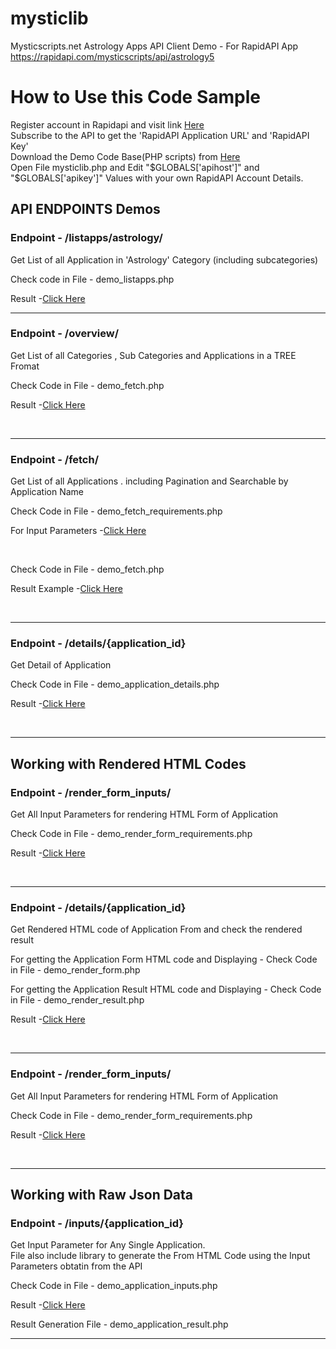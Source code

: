 # mysticlib
Mysticscripts.net Astrology Apps API Client Demo - For RapidAPI App https://rapidapi.com/mysticscripts/api/astrology5

<h1>How to Use this Code Sample</h1>
<p>Register account in Rapidapi and visit link <a href='https://rapidapi.com/mysticscripts/api/astrology5'>Here</a>
<br>Subscribe to the API to get the 'RapidAPI Application URL' and 'RapidAPI Key'
<br>Download the Demo Code Base(PHP scripts) from <a href='https://github.com/luck143/mysticlib'>Here</a>
<br>Open File mysticlib.php and Edit "$GLOBALS['apihost']" and "$GLOBALS['apikey']" Values with your own RapidAPI Account Details.


<h2>API ENDPOINTS Demos</h2>
<h3>Endpoint - /listapps/astrology/</h3>
<p>Get List of all Application in 'Astrology' Category (including subcategories)</p>

<p>Check code in File - demo_listapps.php</p>
<p>Result -<a href='demo_listapps.php'>Click Here</a></p>
<hr>

<h3>Endpoint - /overview/</h3>
<p>Get List of all Categories , Sub Categories and Applications in a TREE Fromat</p>
<p>Check Code in File - demo_fetch.php</p>
<p>Result -<a href='demo_overview.php'>Click Here</a></p><br>
<hr>

<h3>Endpoint - /fetch/</h3>
<p>Get List of all Applications . including Pagination and Searchable by Application Name</p>
<p>Check Code in File - demo_fetch_requirements.php</p>
<p>For Input Parameters -<a href='demo_fetch_requirements.php'>Click Here</a></p><br>
<p>Check Code in File - demo_fetch.php</p>
<p>Result Example -<a href='demo_fetch.php'>Click Here</a></p><br>
<hr>

<h3>Endpoint - /details/{application_id}</h3>
<p>Get Detail of Application</p>
<p>Check Code in File - demo_application_details.php</p>
<p>Result -<a href='demo_application_details.php'>Click Here</a></p><br>
<hr>

<h2>Working with Rendered HTML Codes</h2>
<h3>Endpoint - /render_form_inputs/</h3>
<p>Get All Input Parameters for rendering HTML Form of Application</p>
<p>Check Code in File - demo_render_form_requirements.php</p>
<p>Result -<a href='demo_render_form_requirements.php'>Click Here</a></p><br>
<hr>

<h3>Endpoint - /details/{application_id}</h3>
<p>Get Rendered HTML code of Application From and check the rendered result</p>
<p>For getting the Application Form HTML code and Displaying - Check Code in File - demo_render_form.php</p>
<p>For getting the Application Result HTML code and Displaying - Check Code in File - demo_render_result.php</p>
<p>Result -<a href='demo_render_form.php'>Click Here</a></p><br>
<hr>

<h3>Endpoint - /render_form_inputs/</h3>
<p>Get All Input Parameters for rendering HTML Form of Application</p>
<p>Check Code in File - demo_render_form_requirements.php</p>
<p>Result -<a href='demo_render_form_requirements.php'>Click Here</a></p><br>
<hr>


<h2>Working with Raw Json Data</h2>

<h3>Endpoint - /inputs/{application_id}</h3>
<p>Get Input Parameter for Any Single Application.
<br> File also include library to generate the From HTML Code using the Input Parameters obtatin from the API
</p>
<p>Check Code in File - demo_application_inputs.php</p>
<p>Result -<a href='demo_application_inputs.php'>Click Here</a></p>

<p>Result Generation File - demo_application_result.php</p>

<hr>

